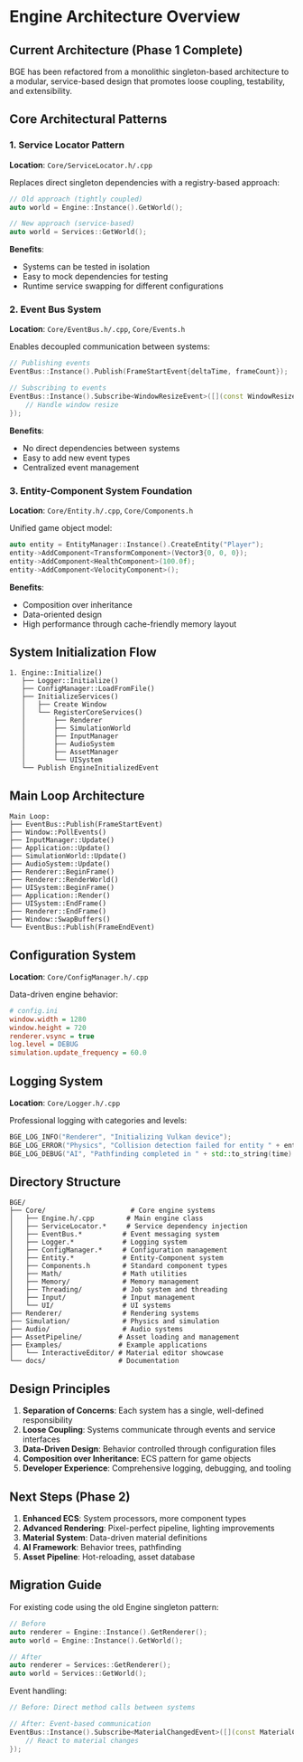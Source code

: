 # Engine Architecture Overview

## Current Architecture (Phase 1 Complete)

BGE has been refactored from a monolithic singleton-based architecture to a modular, service-based design that promotes loose coupling, testability, and extensibility.

## Core Architectural Patterns

### 1. Service Locator Pattern
**Location**: `Core/ServiceLocator.h/.cpp`

Replaces direct singleton dependencies with a registry-based approach:

```cpp
// Old approach (tightly coupled)
auto world = Engine::Instance().GetWorld();

// New approach (service-based)
auto world = Services::GetWorld();
```

**Benefits**:
- Systems can be tested in isolation
- Easy to mock dependencies for testing
- Runtime service swapping for different configurations

### 2. Event Bus System
**Location**: `Core/EventBus.h/.cpp`, `Core/Events.h`

Enables decoupled communication between systems:

```cpp
// Publishing events
EventBus::Instance().Publish(FrameStartEvent{deltaTime, frameCount});

// Subscribing to events
EventBus::Instance().Subscribe<WindowResizeEvent>([](const WindowResizeEvent& event) {
    // Handle window resize
});
```

**Benefits**:
- No direct dependencies between systems
- Easy to add new event types
- Centralized event management

### 3. Entity-Component System Foundation
**Location**: `Core/Entity.h/.cpp`, `Core/Components.h`

Unified game object model:

```cpp
auto entity = EntityManager::Instance().CreateEntity("Player");
entity->AddComponent<TransformComponent>(Vector3{0, 0, 0});
entity->AddComponent<HealthComponent>(100.0f);
entity->AddComponent<VelocityComponent>();
```

**Benefits**:
- Composition over inheritance
- Data-oriented design
- High performance through cache-friendly memory layout

## System Initialization Flow

```
1. Engine::Initialize()
   ├── Logger::Initialize()
   ├── ConfigManager::LoadFromFile()
   ├── InitializeServices()
   │   ├── Create Window
   │   └── RegisterCoreServices()
   │       ├── Renderer
   │       ├── SimulationWorld
   │       ├── InputManager
   │       ├── AudioSystem
   │       ├── AssetManager
   │       └── UISystem
   └── Publish EngineInitializedEvent
```

## Main Loop Architecture

```
Main Loop:
├── EventBus::Publish(FrameStartEvent)
├── Window::PollEvents()
├── InputManager::Update()
├── Application::Update()
├── SimulationWorld::Update()
├── AudioSystem::Update()
├── Renderer::BeginFrame()
├── Renderer::RenderWorld()
├── UISystem::BeginFrame()
├── Application::Render()
├── UISystem::EndFrame()
├── Renderer::EndFrame()
├── Window::SwapBuffers()
└── EventBus::Publish(FrameEndEvent)
```

## Configuration System
**Location**: `Core/ConfigManager.h/.cpp`

Data-driven engine behavior:

```ini
# config.ini
window.width = 1280
window.height = 720
renderer.vsync = true
log.level = DEBUG
simulation.update_frequency = 60.0
```

## Logging System
**Location**: `Core/Logger.h/.cpp`

Professional logging with categories and levels:

```cpp
BGE_LOG_INFO("Renderer", "Initializing Vulkan device");
BGE_LOG_ERROR("Physics", "Collision detection failed for entity " + entityID);
BGE_LOG_DEBUG("AI", "Pathfinding completed in " + std::to_string(time) + "ms");
```

## Directory Structure

```
BGE/
├── Core/                     # Core engine systems
│   ├── Engine.h/.cpp        # Main engine class
│   ├── ServiceLocator.*     # Service dependency injection
│   ├── EventBus.*          # Event messaging system
│   ├── Logger.*            # Logging system
│   ├── ConfigManager.*     # Configuration management
│   ├── Entity.*            # Entity-Component system
│   ├── Components.h        # Standard component types
│   ├── Math/               # Math utilities
│   ├── Memory/             # Memory management
│   ├── Threading/          # Job system and threading
│   ├── Input/              # Input management
│   └── UI/                 # UI systems
├── Renderer/               # Rendering systems
├── Simulation/             # Physics and simulation
├── Audio/                  # Audio systems
├── AssetPipeline/         # Asset loading and management
├── Examples/              # Example applications
│   └── InteractiveEditor/ # Material editor showcase
└── docs/                  # Documentation
```

## Design Principles

1. **Separation of Concerns**: Each system has a single, well-defined responsibility
2. **Loose Coupling**: Systems communicate through events and service interfaces
3. **Data-Driven Design**: Behavior controlled through configuration files
4. **Composition over Inheritance**: ECS pattern for game objects
5. **Developer Experience**: Comprehensive logging, debugging, and tooling

## Next Steps (Phase 2)

1. **Enhanced ECS**: System processors, more component types
2. **Advanced Rendering**: Pixel-perfect pipeline, lighting improvements
3. **Material System**: Data-driven material definitions
4. **AI Framework**: Behavior trees, pathfinding
5. **Asset Pipeline**: Hot-reloading, asset database

## Migration Guide

For existing code using the old Engine singleton pattern:

```cpp
// Before
auto renderer = Engine::Instance().GetRenderer();
auto world = Engine::Instance().GetWorld();

// After
auto renderer = Services::GetRenderer();
auto world = Services::GetWorld();
```

Event handling:
```cpp
// Before: Direct method calls between systems

// After: Event-based communication
EventBus::Instance().Subscribe<MaterialChangedEvent>([](const MaterialChangedEvent& event) {
    // React to material changes
});
```